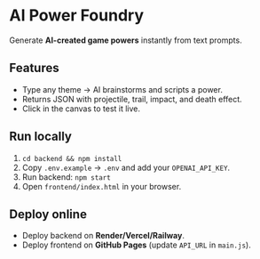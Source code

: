 # AI Power Foundry

Generate **AI-created game powers** instantly from text prompts.

## Features
- Type any theme → AI brainstorms and scripts a power.
- Returns JSON with projectile, trail, impact, and death effect.
- Click in the canvas to test it live.

## Run locally
1. `cd backend && npm install`
2. Copy `.env.example` → `.env` and add your `OPENAI_API_KEY`.
3. Run backend: `npm start`
4. Open `frontend/index.html` in your browser.

## Deploy online
- Deploy backend on **Render/Vercel/Railway**.
- Deploy frontend on **GitHub Pages** (update `API_URL` in `main.js`).

